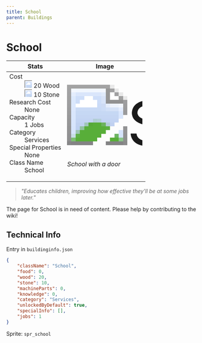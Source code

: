 ```yaml
---
title: School
parent: Buildings
---
```

# School

[//]: # (Pre-generated content)
<table><thead><tr><th>Stats</th><th>Image</th></tr></thead><tbody><tr><td><dl><dt>Cost</dt><dd><div class="resource-icon"><img style="object-position: -637px -751px;" src="https://tfe2-wiki.github.io/assets/sprites.png"></div> 20 Wood<br><div class="resource-icon"><img style="object-position: -637px -737px;" src="https://tfe2-wiki.github.io/assets/sprites.png"></div> 10 Stone</dd><dt>Research Cost</dt><dd>None</dd><dt>Capacity</dt><dd>1 Jobs</dd><dt>Category</dt><dd>Services</dd><dt>Special Properties</dt><dd>None</dd><dt>Class Name</dt><dd>School</dd></dl></td><td><style>.building-image {width: 200px;height: 200px;overflow: hidden;position: relative;}.building-image img {image-rendering: pixelated;object-fit: none;transform: scale(10);transform-origin: left top;position: absolute;left: 0;top: 0;}.resource-image {width: 200px;height: 200px;overflow: hidden;position: relative;}.resource-image img {image-rendering: pixelated;object-fit: none;transform: scale(20);transform-origin: left top;position: absolute;left: 0;top: 0;}.building-icon {width: 20px;height: 20px;overflow: hidden;position: relative;display: inline-block;}.building-icon img {image-rendering: pixelated;object-fit: none;transform: scale(1);transform-origin: left top;position: absolute;left: 0;top: 0;}.resource-icon {width: 20px;height: 20px;overflow: hidden;position: relative;display: inline-block;}.resource-icon img {image-rendering: pixelated;object-fit: none;transform: scale(2);transform-origin: left top;position: absolute;left: 0;top: 0;}</style><div class="building-image"><img style="object-position: -46px -1018px;" src="https://tfe2-wiki.github.io/assets/sprites.png" alt="School Back"><img style="object-position: -24px -1018px;" src="https://tfe2-wiki.github.io/assets/sprites.png" alt="School"></div><i>School with a door</i></td></tr></tbody></table><blockquote><i>"Educates children, improving how effective they'll be at some jobs later."</i></blockquote>

The page for School is in need of content. Please help by contributing to the wiki!

## Technical Info
Entry in `buildinginfo.json`

```json
{
    "className": "School",
    "food": 0,
    "wood": 20,
    "stone": 10,
    "machineParts": 0,
    "knowledge": 0,
    "category": "Services",
    "unlockedByDefault": true,
    "specialInfo": [],
    "jobs": 1
}
```

Sprite: `spr_school`

